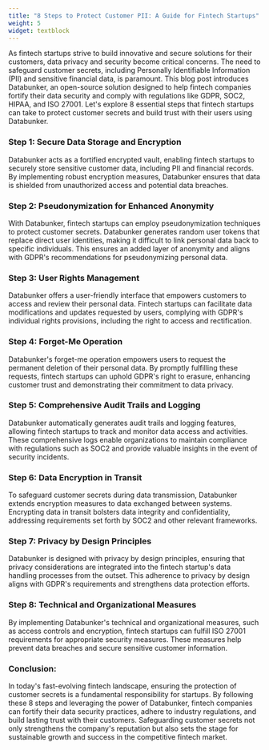 ```yaml
---
title: "8 Steps to Protect Customer PII: A Guide for Fintech Startups"
weight: 5
widget: textblock
---
```

As fintech startups strive to build innovative and secure solutions for their customers, data privacy and security become critical concerns. The need to safeguard customer secrets, including Personally Identifiable Information (PII) and sensitive financial data, is paramount. This blog post introduces Databunker, an open-source solution designed to help fintech companies fortify their data security and comply with regulations like GDPR, SOC2, HIPAA, and ISO 27001. Let's explore 8 essential steps that fintech startups can take to protect customer secrets and build trust with their users using Databunker.

### Step 1: Secure Data Storage and Encryption
Databunker acts as a fortified encrypted vault, enabling fintech startups to securely store sensitive customer data, including PII and financial records. By implementing robust encryption measures, Databunker ensures that data is shielded from unauthorized access and potential data breaches.

### Step 2: Pseudonymization for Enhanced Anonymity
With Databunker, fintech startups can employ pseudonymization techniques to protect customer secrets. Databunker generates random user tokens that replace direct user identities, making it difficult to link personal data back to specific individuals. This ensures an added layer of anonymity and aligns with GDPR's recommendations for pseudonymizing personal data.

### Step 3: User Rights Management
Databunker offers a user-friendly interface that empowers customers to access and review their personal data. Fintech startups can facilitate data modifications and updates requested by users, complying with GDPR's individual rights provisions, including the right to access and rectification.

### Step 4: Forget-Me Operation
Databunker's forget-me operation empowers users to request the permanent deletion of their personal data. By promptly fulfilling these requests, fintech startups can uphold GDPR's right to erasure, enhancing customer trust and demonstrating their commitment to data privacy.

### Step 5: Comprehensive Audit Trails and Logging
Databunker automatically generates audit trails and logging features, allowing fintech startups to track and monitor data access and activities. These comprehensive logs enable organizations to maintain compliance with regulations such as SOC2 and provide valuable insights in the event of security incidents.

### Step 6: Data Encryption in Transit
To safeguard customer secrets during data transmission, Databunker extends encryption measures to data exchanged between systems. Encrypting data in transit bolsters data integrity and confidentiality, addressing requirements set forth by SOC2 and other relevant frameworks.

### Step 7: Privacy by Design Principles
Databunker is designed with privacy by design principles, ensuring that privacy considerations are integrated into the fintech startup's data handling processes from the outset. This adherence to privacy by design aligns with GDPR's requirements and strengthens data protection efforts.

### Step 8: Technical and Organizational Measures
By implementing Databunker's technical and organizational measures, such as access controls and encryption, fintech startups can fulfill ISO 27001 requirements for appropriate security measures. These measures help prevent data breaches and secure sensitive customer information.

### Conclusion:
In today's fast-evolving fintech landscape, ensuring the protection of customer secrets is a fundamental responsibility for startups. By following these 8 steps and leveraging the power of Databunker, fintech companies can fortify their data security practices, adhere to industry regulations, and build lasting trust with their customers. Safeguarding customer secrets not only strengthens the company's reputation but also sets the stage for sustainable growth and success in the competitive fintech market.
